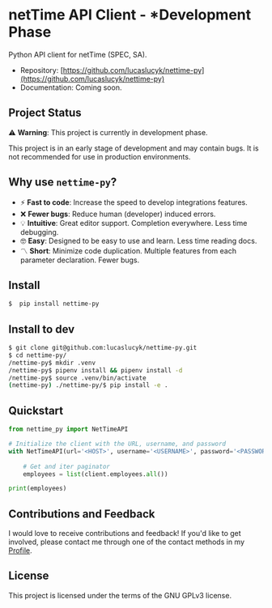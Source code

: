 # netTime API Client - \*Development Phase
Python API client for netTime (SPEC, SA).

- Repository: [https://github.com/lucaslucyk/nettime-py](https://github.com/lucaslucyk/nettime-py)
- Documentation: Coming soon.


## Project Status
:warning: **Warning**: This project is currently in development phase.

This project is in an early stage of development and may contain bugs. It is not recommended for use in production environments.


## Why use `nettime-py`?
- :zap: __Fast to code__: Increase the speed to develop integrations features.
- :x: __Fewer bugs__: Reduce human (developer) induced errors.
- :bulb: __Intuitive__: Great editor support. Completion everywhere. Less time debugging.
- :nerd_face: __Easy__: Designed to be easy to use and learn. Less time reading docs.
- :part_alternation_mark: __Short__: Minimize code duplication. Multiple features from each parameter declaration. Fewer bugs.


## Install
```bash
$  pip install nettime-py
```


## Install to dev
```bash
$ git clone git@github.com:lucaslucyk/nettime-py.git
$ cd nettime-py/
/nettime-py$ mkdir .venv
/nettime-py$ pipenv install && pipenv install -d
/nettime-py$ source .venv/bin/activate
(nettime-py) ./nettime-py/$ pip install -e .
```


## Quickstart

```python
from nettime_py import NetTimeAPI

# Initialize the client with the URL, username, and password
with NetTimeAPI(url='<HOST>', username='<USERNAME>', password='<PASSWORD>') as client:
    
    # Get and iter paginator
    employees = list(client.employees.all())

print(employees)
```

## Contributions and Feedback
I would love to receive contributions and feedback! If you'd like to get involved, please contact me through one of the contact methods in my [Profile](https://github.com/lucaslucyk).

## License
This project is licensed under the terms of the GNU GPLv3 license.